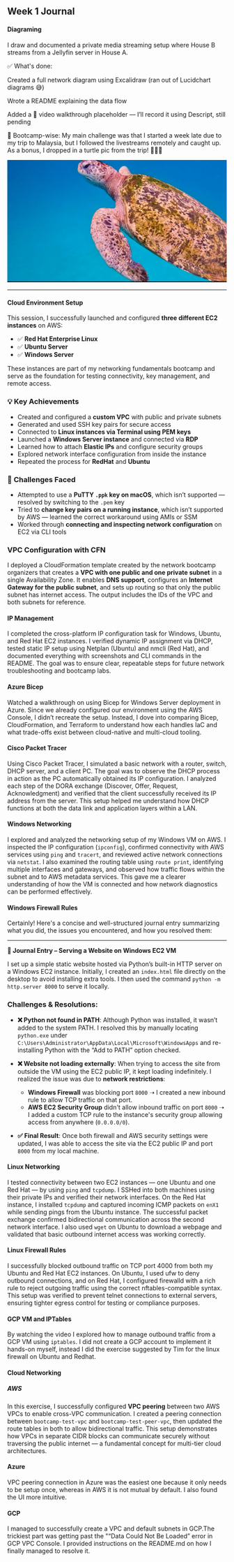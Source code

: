 ## Week 1 Journal 

#### Diagraming

I draw and documented a private media streaming setup where House B streams from a Jellyfin server in House A. 

✅ What's done:

Created a full network diagram using Excalidraw (ran out of Lucidchart diagrams 😅)

Wrote a README explaining the data flow

Added a 🎥 video walkthrough placeholder — I’ll record it using Descript, still pending

🐢 Bootcamp-wise: My main challenge was that I started a week late due to my trip to Malaysia, but I followed the livestreams remotely and caught up.
As a bonus, I dropped in a turtle pic from the trip! 🐢📸🌴

![turtle](assets/turtle.jpeg)

---

#### Cloud Environment Setup

This session, I successfully launched and configured **three different EC2 instances** on AWS:

* ✅ **Red Hat Enterprise Linux**
* ✅ **Ubuntu Server**
* ✅ **Windows Server**

These instances are part of my networking fundamentals bootcamp and serve as the foundation for testing connectivity, key management, and remote access.


### 💡 **Key Achievements**

* Created and configured a **custom VPC** with public and private subnets
* Generated and used SSH key pairs for secure access
* Connected to **Linux instances via Terminal using PEM keys**
* Launched a **Windows Server instance** and connected via **RDP**
* Learned how to attach **Elastic IPs** and configure security groups
* Explored network interface configuration from inside the instance
* Repeated the process for **RedHat** and **Ubuntu**

### 🚧 **Challenges Faced**

* Attempted to use a **PuTTY `.ppk` key on macOS**, which isn’t supported — resolved by switching to the `.pem` key
* Tried to **change key pairs on a running instance**, which isn’t supported by AWS — learned the correct workaround using AMIs or SSM
* Worked through **connecting and inspecting network configuration** on EC2 via CLI tools

### **VPC Configuration with CFN** 

I deployed a CloudFormation template created by the network bootcamp organizers that creates a **VPC with one public and one private subnet** in a single Availability Zone. It enables **DNS support**, configures an **Internet Gateway for the public subnet**, and sets up routing so that only the public subnet has internet access. The output includes the IDs of the VPC and both subnets for reference.

#### IP Management 

I completed the cross-platform IP configuration task for Windows, Ubuntu, and Red Hat EC2 instances. I verified dynamic IP assignment via DHCP, tested static IP setup using Netplan (Ubuntu) and nmcli (Red Hat), and documented everything with screenshots and CLI commands in the README. The goal was to ensure clear, repeatable steps for future network troubleshooting and bootcamp labs.

#### Azure Bicep

Watched a walkthrough on using Bicep for Windows Server deployment in Azure. Since we already configured our environment using the AWS Console, I didn’t recreate the setup. Instead, I dove into comparing Bicep, CloudFormation, and Terraform to understand how each handles IaC and what trade-offs exist between cloud-native and multi-cloud tooling.

#### Cisco Packet Tracer

Using Cisco Packet Tracer, I simulated a basic network with a router, switch, DHCP server, and a client PC. The goal was to observe the DHCP process in action as the PC automatically obtained its IP configuration. I analyzed each step of the DORA exchange (Discover, Offer, Request, Acknowledgment) and verified that the client successfully received its IP address from the server. This setup helped me understand how DHCP functions at both the data link and application layers within a LAN.

#### Windows Networking 

I explored and analyzed the networking setup of my Windows VM on AWS. I inspected the IP configuration (`ipconfig`), confirmed connectivity with AWS services using `ping` and `tracert`, and reviewed active network connections via `netstat`. I also examined the routing table using `route print`, identifying multiple interfaces and gateways, and observed how traffic flows within the subnet and to AWS metadata services. This gave me a clearer understanding of how the VM is connected and how network diagnostics can be performed effectively.

#### Windows Firewall Rules

Certainly! Here's a concise and well-structured journal entry summarizing what you did, the issues you encountered, and how you resolved them:

---

**📓 Journal Entry – Serving a Website on Windows EC2 VM**

I set up a simple static website hosted via Python’s built-in HTTP server on a Windows EC2 instance. Initially, I created an `index.html` file directly on the desktop to avoid installing extra tools. I then used the command `python -m http.server 8000` to serve it locally.

### Challenges & Resolutions:

* **❌ Python not found in PATH**: Although Python was installed, it wasn’t added to the system PATH. I resolved this by manually locating `python.exe` under `C:\Users\Administrator\AppData\Local\Microsoft\WindowsApps` and re-installing Python with the “Add to PATH” option checked.

* **❌ Website not loading externally**: When trying to access the site from outside the VM using the EC2 public IP, it kept loading indefinitely. I realized the issue was due to **network restrictions**:

  * **Windows Firewall** was blocking port `8000` ➝ I created a new inbound rule to allow TCP traffic on that port.
  * **AWS EC2 Security Group** didn't allow inbound traffic on port `8000` ➝ I added a custom TCP rule to the instance's security group allowing access from anywhere (`0.0.0.0/0`).

* **✅ Final Result**: Once both firewall and AWS security settings were updated, I was able to access the site via the EC2 public IP and port `8000` from my local machine.

#### Linux Networking 

I tested connectivity between two EC2 instances — one Ubuntu and one Red Hat — by using `ping` and `tcpdump`. I SSHed into both machines using their private IPs and verified their network interfaces. On the Red Hat instance, I installed `tcpdump` and captured incoming ICMP packets on `enX1` while sending pings from the Ubuntu instance. The successful packet exchange confirmed bidirectional communication across the second network interface. I also used `wget` on Ubuntu to download a webpage and validated that basic outbound internet access was working correctly.

#### Linux Firewall Rules

 I successfully blocked outbound traffic on TCP port 4000 from both my Ubuntu and Red Hat EC2 instances. On Ubuntu, I used ufw to deny outbound connections, and on Red Hat, I configured firewalld with a rich rule to reject outgoing traffic using the correct nftables-compatible syntax. This setup was verified to prevent telnet connections to external servers, ensuring tighter egress control for testing or compliance purposes.

#### GCP VM and IPTables

By watching the video I explored how to manage outbound traffic from a GCP VM using `iptables`. I did not create a GCP account to implement it hands-on myself, instead I did the exercise suggested by Tim for the linux firewall on Ubuntu and Redhat.

#### Cloud Networking

##### AWS

In this exercise, I successfully configured **VPC peering** between two AWS VPCs to enable cross-VPC communication. I created a peering connection between `bootcamp-test-vpc` and `bootcamp-test-peer-vpc`, then updated the route tables in both to allow bidirectional traffic. This setup demonstrates how VPCs in separate CIDR blocks can communicate securely without traversing the public internet — a fundamental concept for multi-tier cloud architectures.

#### Azure 

VPC peering connection in Azure was the easiest one because it only needs to be setup once, whereas in AWS it is not mutual by default. I also found the UI more intuitive. 


#### GCP 

I managed to successfully create a VPC and default subnets in GCP.The trickiest part was getting past the "“Data Could Not Be Loaded” error in GCP VPC Console. I provided instructions on the README.md on how I finally managed to resolve it. 


